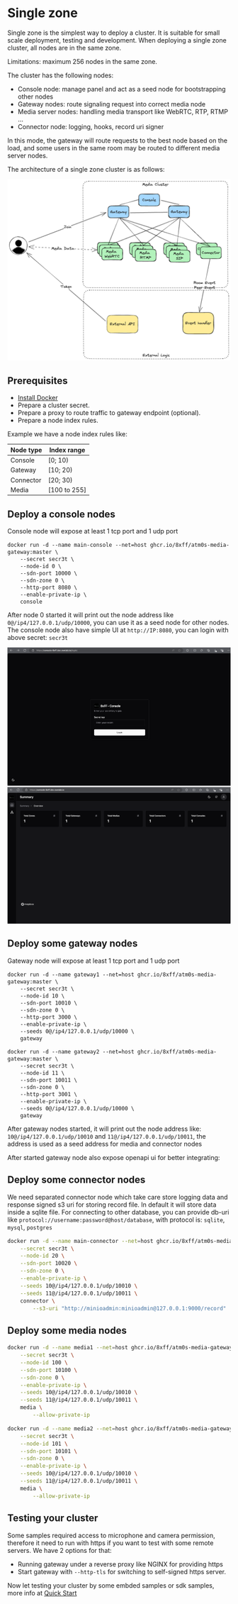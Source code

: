 # Single zone

Single zone is the simplest way to deploy a cluster. It is suitable for small scale deployment, testing and development.
When deploying a single zone cluster, all nodes are in the same zone.

Limitations: maximum 256 nodes in the same zone.

The cluster has the following nodes:

- Console node: manage panel and act as a seed node for bootstrapping other nodes
- Gateway nodes: route signaling request into correct media node
- Media server nodes: handling media transport like WebRTC, RTP, RTMP ...
- Connector node: logging, hooks, record uri signer

In this mode, the gateway will route requests to the best node based on the load, and some users in the same room may be routed to different media server nodes.

The architecture of a single zone cluster is as follows:

![Single zone](../../imgs/single-zone.excalidraw.png)

## Prerequisites

- [Install Docker](https://docs.docker.com/engine/install/)
- Prepare a cluster secret.
- Prepare a proxy to route traffic to gateway endpoint (optional).
- Prepare a node index rules.

Example we have a node index rules like:

| Node type | Index range  |
| --------- | ------------ |
| Console   | [0; 10)      |
| Gateway   | [10; 20)     |
| Connector | [20; 30)     |
| Media     | [100 to 255] |

## Deploy a console nodes

Console node will expose at least 1 tcp port and 1 udp port

```
docker run -d --name main-console --net=host ghcr.io/8xff/atm0s-media-gateway:master \
    --secret secr3t \
    --node-id 0 \
    --sdn-port 10000 \
    --sdn-zone 0 \
    --http-port 8080 \
    --enable-private-ip \
    console
```

After node 0 started it will print out the node address like `0@/ip4/127.0.0.1/udp/10000`, you can use it as a seed node for other nodes.
The console node also have simple UI at `http://IP:8080`, you can login with above secret: `secr3t`

![alt text](console_screen.png)
![alt text](console_screen2.png)

## Deploy some gateway nodes

Gateway node will expose at least 1 tcp port and 1 udp port

```
docker run -d --name gateway1 --net=host ghcr.io/8xff/atm0s-media-gateway:master \
    --secret secr3t \
    --node-id 10 \
    --sdn-port 10010 \
    --sdn-zone 0 \
    --http-port 3000 \
    --enable-private-ip \
    --seeds 0@/ip4/127.0.0.1/udp/10000 \
    gateway
```

```
docker run -d --name gateway2 --net=host ghcr.io/8xff/atm0s-media-gateway:master \
    --secret secr3t \
    --node-id 11 \
    --sdn-port 10011 \
    --sdn-zone 0 \
    --http-port 3001 \
    --enable-private-ip \
    --seeds 0@/ip4/127.0.0.1/udp/10000 \
    gateway
```

After gateway nodes started, it will print out the node address like: `10@/ip4/127.0.0.1/udp/10010` and `11@/ip4/127.0.0.1/udp/10011`, the address is used as a seed address for media and connector nodes

After started gateway node also expose openapi ui for better integrating:

## Deploy some connector nodes

We need separated connector node which take care store logging data and response signed s3 uri for storing record file.
In default it will store data inside a sqlite file. For connecting to other database, you can provide db-uri like `protocol://username:password@host/database`, with protocol is: `sqlite`, `mysql`, `postgres`

```bash
docker run -d --name main-connector --net=host ghcr.io/8xff/atm0s-media-gateway:master \
    --secret secr3t \
    --node-id 20 \
    --sdn-port 10020 \
    --sdn-zone 0 \
    --enable-private-ip \
    --seeds 10@/ip4/127.0.0.1/udp/10010 \
    --seeds 11@/ip4/127.0.0.1/udp/10011 \
    connector \
        --s3-uri "http://minioadmin:minioadmin@127.0.0.1:9000/record"
```

## Deploy some media nodes

```bash
docker run -d --name media1 --net=host ghcr.io/8xff/atm0s-media-gateway:master \
    --secret secr3t \
    --node-id 100 \
    --sdn-port 10100 \
    --sdn-zone 0 \
    --enable-private-ip \
    --seeds 10@/ip4/127.0.0.1/udp/10010 \
    --seeds 11@/ip4/127.0.0.1/udp/10011 \
    media \
        --allow-private-ip
```

```bash
docker run -d --name media2 --net=host ghcr.io/8xff/atm0s-media-gateway:master \
    --secret secr3t \
    --node-id 101 \
    --sdn-port 10101 \
    --sdn-zone 0 \
    --enable-private-ip \
    --seeds 10@/ip4/127.0.0.1/udp/10010 \
    --seeds 11@/ip4/127.0.0.1/udp/10011 \
    media \
        --allow-private-ip
```

## Testing your cluster

Some samples required access to microphone and camera permission, therefore it need to run with https if you want to test with some remote servers. We have 2 options for that:

- Running gateway under a reverse proxy like NGINX for providing https
- Start gateway with `--http-tls` for switching to self-signed https server.

Now let testing your cluster by some embded samples or sdk samples, more info at [Quick Start](../quick-start/README.md)
